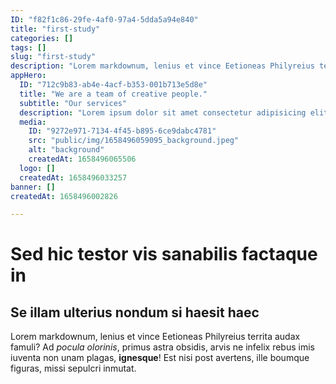 ```yaml
---
ID: "f82f1c86-29fe-4af0-97a4-5dda5a94e840"
title: "first-study"
categories: []
tags: []
slug: "first-study"
description: "Lorem markdownum, lenius et vince Eetioneas Philyreius territa audax famuli?"
appHero:
  ID: "712c9b83-ab4e-4acf-b353-001b713e5d8e"
  title: "We are a team of creative people."
  subtitle: "Our services"
  description: "Lorem ipsum dolor sit amet consectetur adipisicing elit. Dolor nemo libero laboriosam? Illum, nam. Repellendus aliquid, soluta, recusandae rem eaque dignissimos velit voluptatem tenetur?"
  media:
    ID: "9272e971-7134-4f45-b895-6ce9dabc4781"
    src: "public/img/1658496059095_background.jpeg"
    alt: "background"
    createdAt: 1658496065506
  logo: []
  createdAt: 1658496033257
banner: []
createdAt: 1658496002826

---
```

# Sed hic testor vis sanabilis factaque in

## Se illam ulterius nondum si haesit haec

Lorem markdownum, lenius et vince Eetioneas Philyreius territa audax famuli? Ad
*pocula olorinis*, primus astra obsidis, arvis ne infelix rebus imis iuventa non
unam plagas, **ignesque**! Est nisi post avertens, ille boumque figuras, missi
sepulcri inmutat.